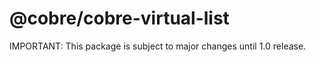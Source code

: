 # @cobre/cobre-virtual-list

IMPORTANT: This package is subject to major changes until 1.0 release.
